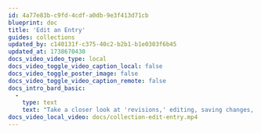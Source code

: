 ```yaml
---
id: 4a77e83b-c9fd-4cdf-a0db-9e3f413d71cb
blueprint: doc
title: 'Edit an Entry'
guides: collections
updated_by: c140131f-c375-40c2-b2b1-b1e0303f6b45
updated_at: 1738670430
docs_video_video_type: local
docs_video_toggle_video_caption_local: false
docs_video_toggle_poster_image: false
docs_video_toggle_video_caption_remote: false
docs_intro_bard_basic:
  -
    type: text
    text: "Take a closer look at 'revisions,' editing, saving changes, and republishing an existing entry."
docs_video_local_video: docs/collection-edit-entry.mp4
---
```

